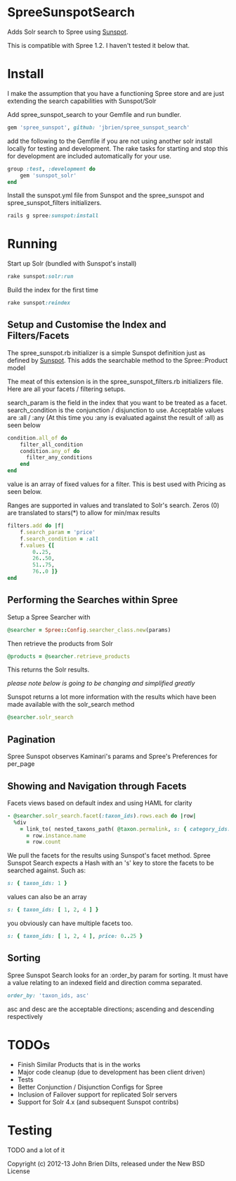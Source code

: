 SpreeSunspotSearch
==================

Adds Solr search to Spree using [Sunspot](https://github.com/sunspot/sunspot).

This is compatible with Spree 1.2. I haven't tested it below that.


Install
=======

I make the assumption that you have a functioning Spree store and are just extending the search capabilities with Sunspot/Solr

Add spree_sunspot_search to your Gemfile and run bundler.

```ruby
gem 'spree_sunspot', github: 'jbrien/spree_sunspot_search'
```

add the following to the Gemfile if you are not using another solr install locally for testing and development. The rake tasks for starting and stop this for development are included automatically for your use.

```ruby
group :test, :development do
    gem 'sunspot_solr'
end
```

Install the sunspot.yml file from Sunspot and the spree_sunspot and spree_sunspot_filters initializers.

```ruby
rails g spree:sunspot:install
```

Running
=======

Start up Solr (bundled with Sunspot's install)

```ruby
rake sunspot:solr:run
```

Build the index for the first time

```ruby
rake sunspot:reindex
```

Setup and Customise the Index and Filters/Facets
------------------------------------------------

The spree_sunspot.rb initializer is a simple Sunspot definition just as defined by [Sunspot](https://github.com/sunspot/sunspot). This adds the searchable method to the Spree::Product model

The meat of this extension is in the spree_sunspot_filters.rb initializers file. Here are all your facets / filtering setups.

search_param  is the field in the index that you want to be treated as a facet.
search_condition is the conjunction / disjunction to use. Acceptable values are :all / :any (At this time you :any is evaluated against the result of :all) as seen below
```ruby
condition.all_of do
    filter_all_condition
    condition.any_of do
      filter_any_conditions
    end
end
```
value is an array of fixed values for a filter. This is best used with Pricing as seen below.

Ranges are supported in values and translated to Solr's search. Zeros (0) are translated to stars(*) to allow for min/max results

```ruby
filters.add do |f|
    f.search_param = 'price'
    f.search_condition = :all
    f.values {[
        0..25,
        26..50,
        51..75,
        76..0 ]}
end
```

Performing the Searches within Spree
------------------------------------

Setup a Spree Searcher with

```ruby
@searcher = Spree::Config.searcher_class.new(params)
```

Then retrieve the products from Solr

```ruby
@products = @searcher.retrieve_products
```

This returns the Solr results.

_please note below is going to be changing and simplified greatly_

Sunspot returns a lot more information with the results which have been made available with the solr_search method

```ruby
@searcher.solr_search
```

Pagination
----------

Spree Sunspot observes Kaminari's params and Spree's Preferences for per_page

Showing and Navigation through Facets
-------------------------------------
Facets views based on default index and using HAML for clarity

```ruby
- @searcher.solr_search.facet(:taxon_ids).rows.each do |row|
  %div
    = link_to( nested_taxons_path( @taxon.permalink, s: { category_ids: row.value } ) ) do
      = row.instance.name
      = row.count
```

We pull the facets for the results using Sunspot's facet method. Spree Sunspot Search expects a Hash with an 's' key to store the facets to be searched against. Such as:

```ruby
s: { taxon_ids: 1 }
```

values can also be an array

```ruby
s: { taxon_ids: [ 1, 2, 4 ] }
```

you obviously can have multiple facets too.

```ruby
s: { taxon_ids: [ 1, 2, 4 ], price: 0..25 }
```

Sorting
-------

Spree Sunspot Search looks for an :order_by param for sorting. It must have a value relating to an indexed field and direction comma separated.

```ruby
order_by: 'taxon_ids, asc'
```

asc and desc are the acceptable directions; ascending and descending respectively

TODOs
=====

* Finish Similar Products that is in the works
* Major code cleanup (due to development has been client driven)
* Tests
* Better Conjunction / Disjunction Configs for Spree
* Inclusion of Failover support for replicated Solr servers
* Support for Solr 4.x (and subsequent Sunspot contribs)


Testing
=======

TODO and a lot of it

Copyright (c) 2012-13 John Brien Dilts, released under the New BSD License
